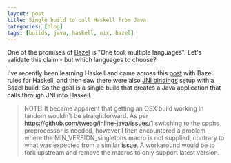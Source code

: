```yaml
---
layout: post
title: Single build to call Haskell from Java
categories: [blog]
tags: [builds, java, haskell, nix, bazel]
---
```


One of the promises of [Bazel](https://bazel.build/) is "One tool, multiple languages". Let's validate this claim - but which languages to choose? 

I've recently been learning Haskell and came across this [post](https://www.tweag.io/posts/2018-02-28-bazel-haskell.html) with Bazel rules for Haskell, and then saw there were also [JNI bindings](https://github.com/tweag/inline-java/tree/master/jni) setup with a Bazel build. So the goal is a single build that creates a Java application that calls through JNI into Haskell.

> NOTE: It became apparent that getting an OSX build working in tandom wouldn't be straightforward. As per https://github.com/tweag/inline-java/issues/1 switching to the cpphs preprocessor is needed, however I then encountered a problem where the MIN_VERSION_singletons macro is not supplied, contrary to what was expected from a similar [issue](https://github.com/glaebhoerl/type-eq/issues/3). A workaround would be to fork upstream and remove the macros to only support latest version.
